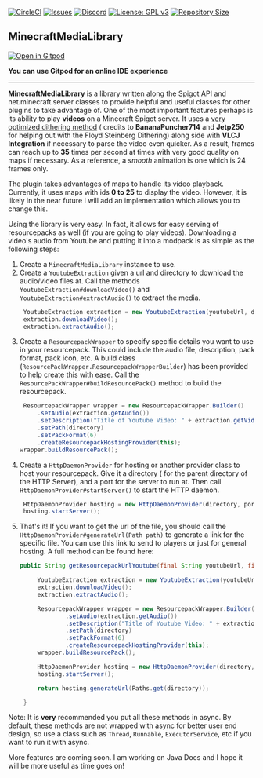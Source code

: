 [![CircleCI](https://img.shields.io/circleci/build/github/PulseBeat02/MinecraftMediaLibrary?style=for-the-badge)](https://app.circleci.com/pipelines/github/PulseBeat02/MinecraftMediaLibrary)
[![Issues](https://img.shields.io/github/issues/PulseBeat02/MinecraftMediaLibrary?style=for-the-badge)](https://github.com/PulseBeat02/MinecraftMediaLibrary/issues)
[![Discord](https://img.shields.io/discord/775376080546693120.svg?style=for-the-badge)](https://discord.gg/d7qfcUwhex)
[![License: GPL v3](https://img.shields.io/badge/License-GPLv3-blue.svg?style=for-the-badge)](https://www.gnu.org/licenses/gpl-3.0)
[![Repository Size](https://img.shields.io/github/languages/code-size/PulseBeat02/MinecraftMediaLibrary?style=for-the-badge)](https://github.com/PulseBeat02/MinecraftMediaLibrary)

## MinecraftMediaLibrary

[![Open in Gitpod](https://gitpod.io/button/open-in-gitpod.svg)](https://gitpod.io/#https://github.com/PulseBeat02/MinecraftMediaLibrary)

**You can use Gitpod for an online IDE experience**

---

**MinecraftMediaLibrary** is a library written along the Spigot API and net.minecraft.server classes to provide helpful and
useful classes for other plugins to take advantage of. One of the most important features perhaps is its ability to
play **videos** on a Minecraft Spigot server. It uses
a [very optimized dithering method](https://github.com/PulseBeat02/MinecraftMediaLibrary/blob/b47e10869cbcea03889670765aa3ef66d6ba171a/MinecraftMediaLibrary/src/main/java/com/github/pulsebeat02/minecraftmedialibrary/video/dither/FloydImageDither.java#L177) (
credits to **BananaPuncher714** and **Jetp250** for helping out with the Floyd Steinberg Dithering) along side with 
**VLCJ Integration** if necessary to parse the video even quicker. As a result, frames can reach up to **35** times per
second at times with very good quality on maps if necessary. As a reference, a *smooth* animation is one which is 24
frames only.

The plugin takes advantages of maps to handle its video playback. Currently, it uses maps with ids **0 to 25** to
display the video. However, it is likely in the near future I will add an implementation which allows you to change
this.

Using the library is very easy. In fact, it allows for easy serving of resourcepacks as well (if you are going to play
videos). Downloading a video's audio from Youtube and putting it into a modpack is as simple as the following steps:

1) Create a `MinecraftMediaLibrary` instance to use.
2) Create a `YoutubeExtraction` given a url and directory to download the audio/video files at. Call the
   methods `YoutubeExtraction#downloadVideo()` and `YoutubeExtraction#extractAudio()` to extract the media.
   ```java
    YoutubeExtraction extraction = new YoutubeExtraction(youtubeUrl, directory);
    extraction.downloadVideo();
    extraction.extractAudio();
   ```
3) Create a `ResourcepackWrapper` to specify specific details you want to use in your resourcepack. This could include
   the audio file, description, pack format, pack icon, etc. A build
   class (`ResourcePackWrapper.ResourcepackWrapperBuilder`) has been provided to help create this with ease. Call
   the `ResourcePackWrapper#buildResourcePack()` method to build the resourcepack.
   ```java
    ResourcepackWrapper wrapper = new ResourcepackWrapper.Builder()
        .setAudio(extraction.getAudio())
        .setDescription("Title of Youtube Video: " + extraction.getVideoTitle())
        .setPath(directory)
        .setPackFormat(6)
        .createResourcepackHostingProvider(this);
   wrapper.buildResourcePack();
   ```
4) Create a `HttpDaemonProvider` for hosting or another provider class to host your resourcepack. Give it a directory (
   for the parent directory of the HTTP Server), and a port for the server to run at. Then
   call `HttpDaemonProvider#startServer()` to start the HTTP daemon.
   ```java
    HttpDaemonProvider hosting = new HttpDaemonProvider(directory, port);
    hosting.startServer();
   ```
5) That's it! If you want to get the url of the file, you should call the
   `HttpDaemonProvider#generateUrl(Path path)` to generate a link for the specific file. You can use this link to send
   to players or just for general hosting. A full method can be found here:
   ```java
   public String getResourcepackUrlYoutube(final String youtubeUrl, final String directory, final int port) {

        YoutubeExtraction extraction = new YoutubeExtraction(youtubeUrl, directory);
        extraction.downloadVideo();
        extraction.extractAudio();

        ResourcepackWrapper wrapper = new ResourcepackWrapper.Builder()
                .setAudio(extraction.getAudio())
                .setDescription("Title of Youtube Video: " + extraction.getVideoTitle())
                .setPath(directory)
                .setPackFormat(6)
                .createResourcepackHostingProvider(this);
        wrapper.buildResourcePack();

        HttpDaemonProvider hosting = new HttpDaemonProvider(directory, port);
        hosting.startServer();

        return hosting.generateUrl(Paths.get(directory));

    }
   ```

Note: It is **very** recommended you put all these methods in async. By default, these methods are not wrapped with
async for better user end design, so use a class such as `Thread`, `Runnable`,
`ExecutorService`, etc if you want to run it with async.

More features are coming soon. I am working on Java Docs and I hope it will be more useful as time goes on!
